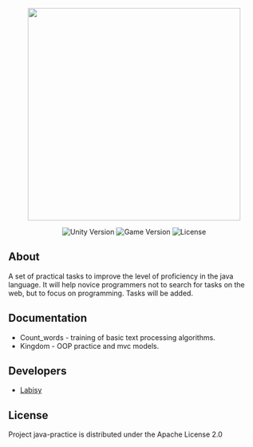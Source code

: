 <p align="center">
      <img src="https://i.ibb.co/qyCDCq9/practic.png" width="426">
</p>

<p align="center">
   <img src="https://img.shields.io/badge/Version-JDK17-yellow" alt="Unity Version">
   <img src="https://img.shields.io/badge/Version-V1.0%20(Alpha)-brightgreen" alt="Game Version">
   <img src="https://img.shields.io/badge/License-Apache%20License%202.0-blue" alt="License">
</p>

## About

A set of practical tasks to improve the level of proficiency in the java language. It will help novice programmers not to search for tasks on the web, but to focus on programming.
Tasks will be added.

## Documentation

- Count_words - training of basic text processing algorithms.
- Kingdom - OOP practice and mvc models.

## Developers

- [Labisy](https://github.com/Labisy)

## License

Project java-practice is distributed under the Apache License 2.0
